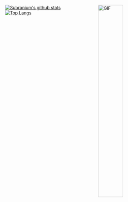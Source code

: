 [![Subranium's github stats](https://github-readme-stats.vercel.app/api?username=maisjamil1&show_icons=true&theme=merko&include_all_commits=true&hide=issues&layout=compact)](https://github.com/anuraghazra/github-readme-stats) <img align="right" width="40%" alt="GIF" src="https://c.tenor.com/Lg1oHSDcG24AAAAC/cat-shades.gif" /> <br/>
[![Top Langs](https://github-readme-stats.vercel.app/api/top-langs/?username=maisjamil1&layout=compact&show_icons=true&theme=merko)](https://github.com/anuraghazra/github-readme-stats)



